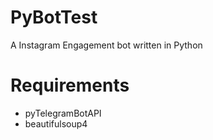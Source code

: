 # PyBotTest
A Instagram Engagement bot written in Python


# Requirements

- pyTelegramBotAPI
- beautifulsoup4
